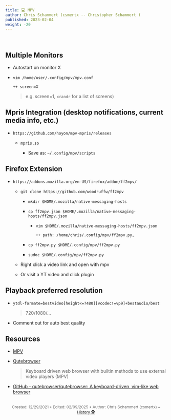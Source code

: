 ```yaml
---
title: 💻 MPV
author: Chris Schammert (csmertx -- Christopher Schammert )
published: 2023-02-04
weight: -20
---
```


<!-- The content of this website was written by Christopher Schammert aka Chris Schammert -->

<br />

## Multiple Monitors

- Autostart on monitor X

- ```vim /home/user/.config/mpv/mpv.conf```

    ```
    ++ screen=X
    ```
    
    > e.g. screen=1, ```xrandr``` for a list of screens)

## Mpris Integration (desktop notifications, current media info, etc.)

- ```https://github.com/hoyon/mpv-mpris/releases```

    - ```mpris.so```

        - Save as: ```~/.config/mpv/scripts```

## Firefox Extension

- ```https://addons.mozilla.org/en-US/firefox/addon/ff2mpv/```

    - ```git clone https://github.com/woodruffw/ff2mpv```

        - ```mkdir $HOME/.mozilla/native-messaging-hosts```

        - ```cp ff2mpv.json $HOME/.mozilla/native-messaging-hosts/ff2mpv.json```

            - ```vim $HOME/.mozilla/native-messaging-hosts/ff2mpv.json```

                ```
                ++ path: /home/chris/.config/mpv/ff2mpv.py,
                ```

        - ```cp ff2mpv.py $HOME/.config/mpv/ff2mpv.py```

        - ```sudoc $HOME/.config/mpv/ff2mpv.py```

    - Right click a video link and open with mpv

    - Or visit a YT video and click plugin

## Playback preferred resolution

- ```ytdl-formate=bestvideo[height<=?480][vcodec!=vp9]+bestaudio/best```

    > 720/1080/...

- Comment out for auto best quality

## Resources

- [MPV](https://mpv.io/)

- [Qutebrowser](https://qutebrowser.org/)

    > Keyboard driven web browser with builtin methods to use external video players (MPV)

- [GitHub - qutebrowser/qutebrowser: A keyboard-driven, vim-like web browser](https://github.com/qutebrowser/qutebrowser)

<br />

<div style="text-align: center; font-size:12px; color:dimgray">
    Created: 12/29/2021 • Edited: 02/09/2025 • Author: Chris Schammert (csmertx) • 
    <a href="https://github.com/csmertx/csmertx.github.io/commits/main/content/Linux/Software/mpv.md" 
       title="Github.com | csmertx \ csmertx.github.io \ commits \ main \ content \ Linux \ Software \ MPV">
       History 🕵️
    </a>
</div>